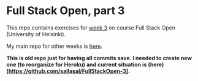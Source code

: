 # Full Stack Open, part 3

This repo contains exercises for [week 3](https://fullstackopen.com/osa3/node_js_ja_express) on course Full Stack Open (University of Helsinki).

My main repo for other weeks is [here](https://github.com/sallasal/FullStackOpen).

**This is old repo just for having all commits save. I needed to create new one (to reorganize for Heroku) and current situation is (here)[https://github.com/sallasal/FullStackOpen-3].**
